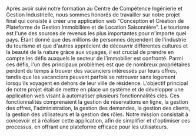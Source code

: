 Après avoir suivi notre formation au Centre de Compétence Ingénierie et Gestion 
Industrielle, nous sommes honorés de travailler sur notre projet final qui consiste à créer 
une application web "Conception et Création de Plateforme de Gestion Immobilière et de 
Location Saisonnière". Le tourisme est l'une des sources de revenus les plus importantes 
pour n'importe quel pays. Étant donné que des millions de personnes dépendent de 
l'industrie du tourisme et que d'autres apprécient de découvrir différentes cultures et la 
beauté de la nature grâce aux voyages, il est crucial de prendre en compte les défis 
auxquels le secteur de l'immobilier est confronté. Parmi ces défis, l'un des principaux 
problèmes est que de nombreux propriétaires perdent du temps à trouver des vacanciers 
intéressés par leurs offres, tandis que les vacanciers peuvent parfois se retrouver sans 
logement lorsqu'ils voyagent en dehors de leur ville de résidence.
L'objectif principal de notre projet était de mettre en place un système et de développer 
une application web visant à automatiser plusieurs fonctionnalités clés. Ces 
fonctionnalités comprenaient la gestion de réservations en ligne, la gestion des offres, 
l'administration, la gestion des demandes, la gestion des clients, la gestion des utilisateurs 
et la gestion des rôles. Notre mission consistait à concevoir et à réaliser cette application, 
afin de simplifier et d'optimiser ces processus, en offrant une plateforme efficace pour les 
utilisateurs.
